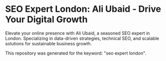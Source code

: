# SEO Expert London: Ali Ubaid - Drive Your Digital Growth

Elevate your online presence with Ali Ubaid, a seasoned SEO expert in London. Specializing in data-driven strategies, technical SEO, and scalable solutions for sustainable business growth.

This repository was generated for the keyword: "seo expert london".